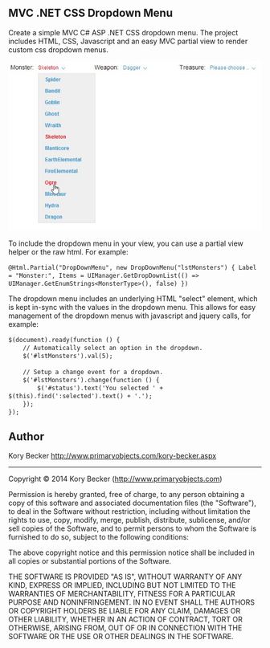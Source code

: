 MVC .NET CSS Dropdown Menu
--------

Create a simple MVC C# ASP .NET CSS dropdown menu. The project includes HTML, CSS, Javascript and an easy MVC partial view to render custom css dropdown menus.

![](screenshot.jpg)

To include the dropdown menu in your view, you can use a partial view helper or the raw html. For example:

```
@Html.Partial("DropDownMenu", new DropDownMenu("lstMonsters") { Label = "Monster:", Items = UIManager.GetDropDownList(() => UIManager.GetEnumStrings<MonsterType>(), false) })
```

The dropdown menu includes an underlying HTML "select" element, which is kept in-sync with the values in the dropdown menu. This allows for easy management of the dropdown menus with javascript and jquery calls, for example:

```
$(document).ready(function () {
	// Automatically select an option in the dropdown.
	$('#lstMonsters').val(5);

	// Setup a change event for a dropdown.
	$('#lstMonsters').change(function () {
		$('#status').text('You selected ' + $(this).find(':selected').text() + '.');
	});
});
```

## Author

Kory Becker
http://www.primaryobjects.com/kory-becker.aspx

---
Copyright © 2014 Kory Becker (http://www.primaryobjects.com)

Permission is hereby granted, free of charge, to any person obtaining a copy of this software and associated documentation files (the "Software"), to deal in the Software without restriction, including without limitation the rights to use, copy, modify, merge, publish, distribute, sublicense, and/or sell copies of the Software, and to permit persons to whom the Software is furnished to do so, subject to the following conditions:

The above copyright notice and this permission notice shall be included in all copies or substantial portions of the Software.

THE SOFTWARE IS PROVIDED "AS IS", WITHOUT WARRANTY OF ANY KIND, EXPRESS OR IMPLIED, INCLUDING BUT NOT LIMITED TO THE WARRANTIES OF MERCHANTABILITY, FITNESS FOR A PARTICULAR PURPOSE AND NONINFRINGEMENT. IN NO EVENT SHALL THE AUTHORS OR COPYRIGHT HOLDERS BE LIABLE FOR ANY CLAIM, DAMAGES OR OTHER LIABILITY, WHETHER IN AN ACTION OF CONTRACT, TORT OR OTHERWISE, ARISING FROM, OUT OF OR IN CONNECTION WITH THE SOFTWARE OR THE USE OR OTHER DEALINGS IN THE SOFTWARE.